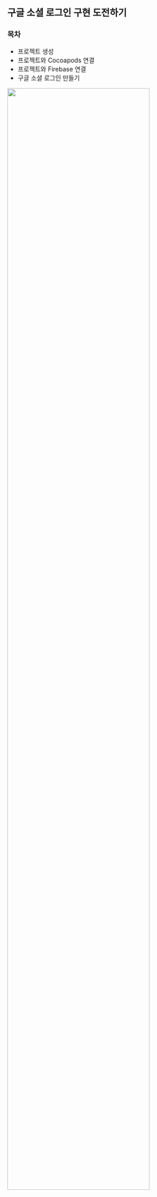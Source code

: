 ## 구글 소셜 로그인 구현 도전하기 

### 목차
+ 프로젝트 생성
+ 프로젝트와 Cocoapods 연결
+ 프로젝트와 Firebase 연결
+ 구글 소셜 로그인 만들기


<img width="80%" src="https://github.com/user-attachments/assets/c0d89189-3caf-4a7e-959b-a2d848a56950"/>






   



